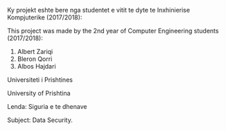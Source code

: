 Ky projekt eshte bere nga studentet e vitit te dyte te Inxhinierise Kompjuterike (2017/2018):

This project was made by the 2nd year of Computer Engineering students (2017/2018):

  1. Albert Zariqi
  2. Bleron Qorri
  3. Albos Hajdari
  
Universiteti i Prishtines

University of Prishtina

Lenda: Siguria e te dhenave

Subject: Data Security.
